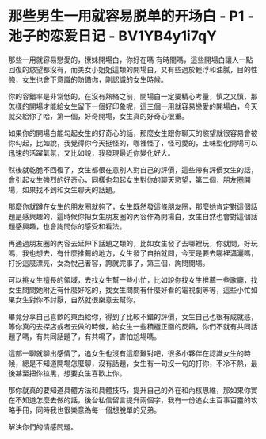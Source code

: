 # 那些男生一用就容易脱单的开场白 - P1 - 池子的恋爱日记 - BV1YB4y1i7qY

那些一用就容易戀愛的，撩妹開場白，你好在嗎 有時間嗎，這些開場白讓人一點回復的慾望都沒有，而美女小姐姐這類的開場白，又有些過於輕浮和油膩，目的性強，女生也會下意識的防備你，剛認識的女生時候。

你的容錯率是非常低的，在沒有熟絡之前，開場白一定要精心考量，慎之又慎，那怎樣的開場才能給女生留下一個好印象呢，這三個一用就容易戀愛的開場白，今天就交給你了哈，第一個，好奇開場，女生真的好奇心很重。

如果你的開場白能勾起女生的好奇心的話，那麼女生跟你聊天的慾望就很容易會被你勾起，比如說，我覺得你今天挺怪的，哪裡怪了，怪可愛的，土味型化開場可以迅速的活躍氣氛，又比如說，我發現最近你變化好大。

然後就乾脆不回復了，女生都很在意別人對自己的評價，這些帶有評價女生的話，會引起女生強烈的好奇心，同樣也勾起女生對你的聊天慾望，第二個，朋友圈開場，如果找不到和女生聊天的話題。

那麼你就蹲在女生的朋友圈就夠了，女生既然發這條朋友圈，那麼她肯定對這個話題是感興趣的，這時候你把女生朋友圈的內容作為開場白，女生自然也會對這個話題感興趣，也會詢問你的感受和看法。

再通過朋友圈的內容去延伸下話題之類的，比如女生發了去哪裡玩，你就問，好玩嗎，我也想去，有什麼推薦的地方，女生發了自拍就問，今天是要去哪裡瀟灑嗎，打扮這麼漂亮，女為悅己者容，誇就完事了，第三個，詢問開場。

可以挑女生擅長的領域，去找女生幫一些小忙，比如說你找女生推薦一些歌廳，找女生問問她附近有什麼好吃的，找女生問問有什麼好看的電視劇等等，這些小忙如果女生對你不討厭，自然就很樂意去幫你。

畢竟分享自己喜歡的東西給你，得到了比較不錯的評價，女生自己也很有成就感，等你真的去探店或者去做的時候，給女生一些積極正面的反饋，你們不就有共同話題了嗎，有共同話題了，有共鳴了，害怕尬場嗎。

這部一聊就聊出感情了，追女生也沒有這麼難對吧，很多小夥伴在認識女生的時候，總是不知道開場怎麼聊，沒有話題，女生有一句沒一句的打你，不冷不熱，最後甚至把你拉黑，想要女生喜歡上你。

那你就真的要知道具體方法和具體技巧，提升自己的外在和內核思維，那如果你實在不知道怎麼去做的話，後台私信留言提升兩個字，我有一份追女生百事百靈的攻略手冊，同時我也很樂意為每一個想脫單的兄弟。

解決你們的情感問題。